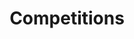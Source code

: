 ---
title: "Competitions"
menu: 
  main:
    parent: "events"
params:
    list_child_pages: true
---